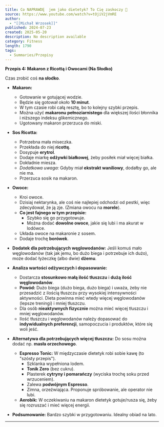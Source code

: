 ```yaml
---
title: Co NAPRAWDĘ  jem jako dietetyk? To Cię zaskoczy 🍕
source: https://www.youtube.com/watch?v=tOjiV2jVmRE
author:
  - "[[Michał Wrzosek]]"
published: 2024-07-23
created: 2025-05-20
description: No description available
category: Fitness
length: 1790
tags:
  - Summaries/Przepisy
---
```



**Przepis 4: Makaron z Ricottą i Owocami (Na Słodko)**

Czas zrobić coś **na słodko**.

*   **Makaron:**
    *   Gotowanie w gotującej wodzie.
    *   Będzie się gotował około **10 minut**.
    *   W tym czasie robi całą resztę, bo to kolejny szybki przepis.
    *   Można użyć **makaronu pełnoziarnistego** dla większej ilości błonnika i niższego indeksu glikemicznego.
    *   Ugotowany makaron przerzuca do miski.
*   **Sos Ricotta:**
    *   Potrzebna mała miseczka.
    *   Przekłada do niej **ricottę**.
    *   Dosypuje **erytrol**.
    *   Dodaje miarkę **odżywki białkowej**, żeby posiłek miał więcej białka.
    *   Dokładnie miesza.
    *   *Dodatkowa uwaga:* Gdyby miał **ekstrakt waniliowy**, dodałby go, ale nie ma.
    *   Przerzuca sosik na makaron.
*   **Owoce:**
    *   Kroi owoce.
    *   Dzisiaj nektarynka, ale coś nie najlepiej odchodzi od pestki, więc zdecydował, że ją zje. (Zmiana owocu na **morele**).
    *   **Co jest fajnego w tym przepisie:**
        *   Szybko się go przygotowuje.
        *   Można dodać **dowolne owoce**, jakie się lubi i ma akurat w lodówce.
    *   Układa owoce na makaronie z sosem.
    *   Dodaje trochę **borówek**.
*   **Dodatek dla potrzebujących węglowodanów:** Jeśli komuś mało węglowodanów (tak jak jemu, bo dużo biega i potrzebuje ich dużo), może dodać łyżeczkę (albo dwie) **dżemu**.
*   **Analiza wartości odżywczych i dopasowanie:**
    *   Dostarcza **stosunkowo małą ilość tłuszczu** i **dużą ilość węglowodanów**.
    *   **Powód:** Dużo biega (dużo biega, dużo biega) i uważa, żeby nie przesadzić z ilością tłuszczu przy wysokiej intensywności aktywności. Dieta powinna mieć wtedy więcej węglowodanów (lepsze treningi) i mniej tłuszczu.
    *   Dla osób **nieaktywnych fizycznie** można mieć więcej tłuszczu i mniej węglowodanów.
    *   Ilość tłuszczu i węglowodanów należy dopasować do **indywidualnych preferencji**, samopoczucia i produktów, które się woli jeść.
*   **Alternatywa dla potrzebujących więcej tłuszczu:** Do sosu można dodać np. **masła orzechowego**.



    *   **Espresso Tonic:** W międzyczasie dietetyk robi sobie kawę (to "szósty przepis").
        *   Szklanka wypełniona lodem.
        *   **Tonik Zero** (bez cukru).
        *   Plasterek **cytryny i pomarańczy** (wyciska trochę soku przed wrzuceniem).
        *   Zalewa **podwójnym Espresso**.
        *   Zimna, orzeźwiająca. Proponuje spróbowanie, ale operator nie lubi.
    *   **Aerobik:** W oczekiwaniu na makaron dietetyk gotuje/rusza się, żeby się rozruszać i mieć więcej energii.
*   **Podsumowanie:** Bardzo szybki w przygotowaniu. Idealny obiad na lato.

---
